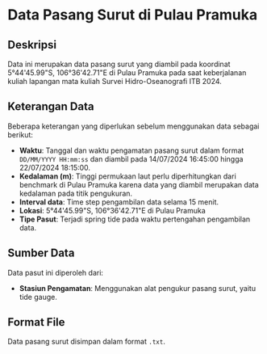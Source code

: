 # Data Pasang Surut di Pulau Pramuka

## Deskripsi
Data ini merupakan data pasang surut yang diambil pada koordinat 5°44'45.99"S, 106°36'42.71"E di Pulau Pramuka pada saat keberjalanan kuliah lapangan mata kuliah Survei Hidro-Oseanografi ITB 2024.

## Keterangan Data
Beberapa keterangan yang diperlukan sebelum menggunakan data sebagai berikut:

- **Waktu**: Tanggal dan waktu pengamatan pasang surut dalam format `DD/MM/YYYY HH:mm:ss` dan diambil pada 14/07/2024 16:45:00 hingga 22/07/2024 18:15:00. 
- **Kedalaman (m)**: Tinggi permukaan laut perlu diperhitungkan dari benchmark di Pulau Pramuka karena data yang diambil merupakan data kedalaman pada titik pengukuran.
- **Interval data**: Time step pengambilan data selama 15 menit.
- **Lokasi**: 5°44'45.99"S, 106°36'42.71"E di Pulau Pramuka
- **Tipe Pasut**: Terjadi spring tide pada waktu pertengahan pengambilan data.

## Sumber Data
Data pasut ini diperoleh dari:
- **Stasiun Pengamatan**: Menggunakan alat pengukur pasang surut, yaitu tide gauge.

## Format File
Data pasang surut disimpan dalam format `.txt`.
